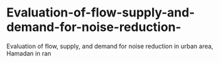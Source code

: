 # Evaluation-of-flow-supply-and-demand-for-noise-reduction-
Evaluation of flow, supply, and demand for noise reduction in urban area, Hamadan in ran
